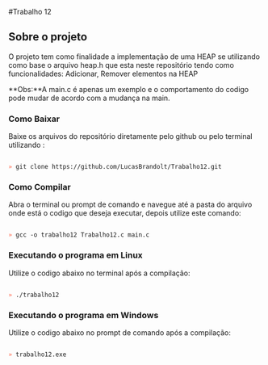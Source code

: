 #Trabalho 12
## Sobre o projeto 
O projeto tem como finalidade a implementação de uma HEAP se utilizando como base o arquivo heap.h que esta neste repositório tendo como funcionalidades: Adicionar, Remover elementos na HEAP

**Obs:**A main.c é apenas um exemplo e o comportamento do codigo pode mudar de acordo com a mudança na main.

### Como Baixar 
  Baixe os arquivos do repositório diretamente pelo github ou pelo terminal utilizando :
  
<code>
<span style="color: tomato">»</span> git clone https://github.com/LucasBrandolt/Trabalho12.git
</code>


### Como Compilar
Abra o terminal ou prompt de comando e navegue até a pasta do arquivo onde está o codigo que deseja executar, depois utilize este comando:

<code>
<span style="color: tomato">»</span> gcc -o trabalho12 Trabalho12.c main.c
</code>


### Executando o programa em Linux
Utilize o codigo abaixo no terminal após a compilação:

<code>
<span style="color: tomato">»</span> ./trabalho12
</code>


### Executando o programa em Windows
Utilize o codigo abaixo no prompt de comando após a compilação:

<code>
<span style="color: tomato">»</span> trabalho12.exe
</code>
